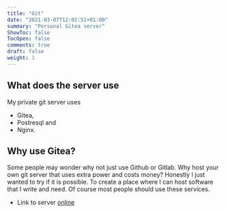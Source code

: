 ```yaml
---
title: "Git"
date: "2021-03-07T12:02:51+01:00"
summary: "Personal Gitea server"
ShowToc: false
TocOpen: false
comments: true
draft: false
weight: 1
---
```


## What does the server use

My private git server uses

+ Gitea,
+ Postresql and
+ Nginx.

## Why use Gitea?

Some people may wonder why not just use Github or Gitlab. Why host your own git server that uses extra power and costs money? Honestly I just wanted to try if it is possible. To create a place where I can host software that I write and need. Of course most people should use these services.

+ Link to server [online](https://git.mjindra.eu)
